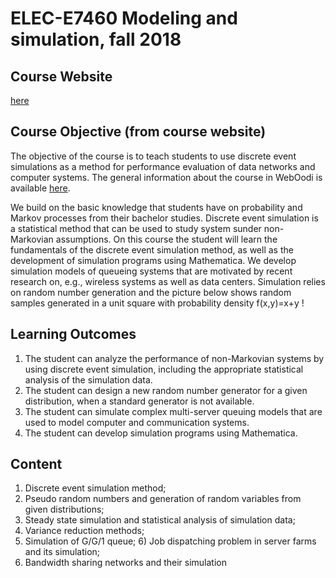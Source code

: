 # ELEC-E7460 Modeling and simulation, fall 2018

## Course Website 
[here](https://mycourses.aalto.fi/course/view.php?id=20968)

## Course Objective (from course website)
The objective of the course is to teach students to use discrete event simulations as a method for performance evaluation of data networks and computer systems. The general information about the course in WebOodi is available [here](https://oodi.aalto.fi/a/opintjakstied.jsp?html=1&Kieli=6&Tunniste=ELEC-E7460).

We build on the basic knowledge that students have on probability and Markov processes from their bachelor studies. Discrete event simulation is a statistical method that can be used to study system sunder non-Markovian assumptions. On this course the student will learn the fundamentals of the discrete event simulation method, as well as the development of simulation programs using Mathematica. We develop simulation models of queueing systems that are motivated by recent research on, e.g., wireless systems as well as data centers. Simulation relies on random number generation and the picture below shows random samples generated in a unit square with probability density f(x,y)=x+y !

## Learning Outcomes
1. The student can analyze the performance of non-Markovian systems by using discrete event simulation, including the appropriate statistical analysis of the simulation data.
2. The student can design a new random number generator for a given distribution, when a standard generator is not available.
3. The student can simulate complex multi-server queuing models that are used to model computer and communication systems.
4. The student can develop simulation programs using Mathematica.

## Content
	
1. Discrete event simulation method;
2. Pseudo random numbers and generation of random variables from given distributions;
3. Steady state simulation and statistical analysis of simulation data;
4. Variance reduction methods;
5. Simulation of G/G/1 queue; 6) Job dispatching problem in server farms and its simulation;
6. Bandwidth sharing networks and their simulation
